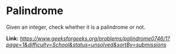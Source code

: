 # Palindrome
Given an integer, check whether it is a palindrome or not.  
  
**Link:** _https://www.geeksforgeeks.org/problems/palindrome0746/1?page=1&difficulty=School&status=unsolved&sortBy=submissions_
